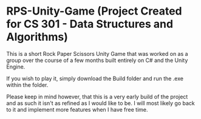 # RPS-Unity-Game (Project Created for CS 301 - Data Structures and Algorithms)
This is a short Rock Paper Scissors Unity Game that was worked on as a group over the course of a few months built entirely on C# and the Unity Engine.

If you wish to play it, simply download the Build folder and run the .exe within the folder.

Please keep in mind however, that this is a very early build of the project and as such it isn't as refined as I would like to be. I will most likely go back to it and implement more features when I have free time.
